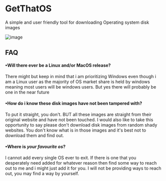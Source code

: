# GetThatOS

A simple and user friendly tool for downloading Operating system disk images 

![image](https://github.com/user-attachments/assets/249830c3-6606-4504-bd42-b05436897b83)

## FAQ

#### •Will there ever be a Linux and/or MacOS release?

There might but keep in mind that i am prioritizing Windows even though i am a Linux user as the majority of OS market share is held by windows meaning most users will be windows users. But yes there will probably be one in the near future




#### •How do i know these disk images have not been tampered with?

To put it straight, you don't. BUT all these images are straight from their original website and have not been touched. I would also like to take this opportunity to say please don't download disk images from random shady websites. You don't know what is in those images and it's best not to download them and find out.




#### •Where is *your favourite os*?

I cannot add every single OS ever to exit. If there is one that you desperately need added for whatever reason then find some way to reach out to me and i might just add it for you. I will not be providing ways to reach out, you may find a way by yourself.




